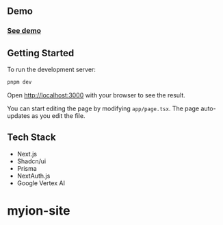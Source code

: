 ## Demo
### [See demo](https://nextjs-template-eight-plum.vercel.app/)

## Getting Started

To run the development server:

```bash
pnpm dev
```

Open [http://localhost:3000](http://localhost:3000) with your browser to see the result.

You can start editing the page by modifying `app/page.tsx`. The page auto-updates as you edit the file.

## Tech Stack

- Next.js
- Shadcn/ui
- Prisma
- NextAuth.js
- Google Vertex AI
# myion-site
